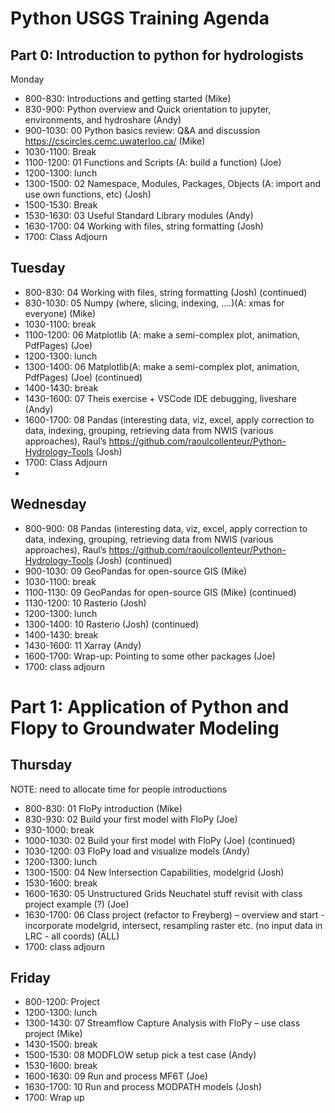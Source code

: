 # Python USGS Training Agenda
 
## Part 0: Introduction to python for hydrologists
Monday
- 800-830: Introductions and getting started  (Mike) 
- 830-900: Python overview and Quick orientation to jupyter, environments, and hydroshare (Andy) 
- 900-1030: 00 Python basics review: Q&A and discussion https://cscircles.cemc.uwaterloo.ca/  (Mike) 
- 1030-1100: Break
- 1100-1200: 01 Functions and Scripts  (A: build a function) (Joe) 
- 1200-1300: lunch
- 1300-1500: 02 Namespace, Modules, Packages, Objects (A: import and use own functions, etc) (Josh) 
- 1500-1530: Break
- 1530-1630: 03 Useful Standard Library modules (Andy) 
- 1630-1700: 04 Working with files, string formatting (Josh) 
- 1700: Class Adjourn 
 
## Tuesday
- 800-830:  04 Working with files, string formatting (Josh) (continued)
- 830-1030: 05 Numpy (where, slicing, indexing, ….)(A: xmas for everyone) (Mike)
- 1030-1100: break
- 1100-1200: 06 Matplotlib (A: make a semi-complex plot, animation, PdfPages) (Joe) 
- 1200-1300: lunch
- 1300-1400: 06 Matplotlib(A: make a semi-complex plot, animation, PdfPages) (Joe) (continued)
- 1400-1430: break
- 1430-1600: 07 Theis exercise + VSCode IDE debugging, liveshare (Andy) 
- 1600-1700: 08 Pandas (interesting data, viz, excel, apply correction to data, indexing, grouping, retrieving data from NWIS (various approaches), Raul’s https://github.com/raoulcollenteur/Python-Hydrology-Tools (Josh) 
- 1700: Class Adjourn
- 
## Wednesday
- 800-900: 08 Pandas (interesting data, viz, excel, apply correction to data, indexing, grouping, retrieving data from NWIS (various approaches), Raul’s https://github.com/raoulcollenteur/Python-Hydrology-Tools (Josh) (continued)
- 900-1030: 09 GeoPandas for open-source GIS (Mike)
- 1030-1100: break
- 1100-1130: 09 GeoPandas for open-source GIS (Mike) (continued)
- 1130-1200: 10 Rasterio (Josh) 
- 1200-1300: lunch
- 1300-1400: 10 Rasterio (Josh) (continued)
- 1400-1430: break
- 1430-1600: 11 Xarray (Andy) 
- 1600-1700: Wrap-up: Pointing to some other packages (Joe)
- 1700: class adjourn

# Part 1: Application of Python and Flopy to Groundwater Modeling 
## Thursday
NOTE: need to allocate time for people introductions
- 800-830: 01 FloPy introduction (Mike) 
- 830-930: 02 Build your first model with FloPy (Joe) 
- 930-1000: break
- 1000-1030: 02 Build your first model with FloPy (Joe) (continued)
- 1030-1200: 03 FloPy load and visualize models (Andy) 
- 1200-1300: lunch
- 1300-1500: 04 New Intersection Capabilities, modelgrid (Josh) 
- 1530-1600: break
- 1600-1630: 05 Unstructured Grids Neuchatel stuff revisit with class project example (?) (Joe) 
- 1630-1700: 06 Class project (refactor to Freyberg) – overview and start - incorporate modelgrid, intersect, resampling raster etc. (no input data in LRC - all coords) (ALL) 
- 1700: class adjourn
 
## Friday
- 800-1200: Project
- 1200-1300: lunch
- 1300-1430: 07 Streamflow Capture Analysis with FloPy – use class project (Mike) 
- 1430-1500: break
- 1500-1530: 08 MODFLOW setup pick a test case (Andy) 
- 1530-1600: break
- 1600-1630: 09 Run and process MF6T (Joe) 
- 1630-1700: 10 Run and process MODPATH models (Josh) 
- 1700: Wrap up